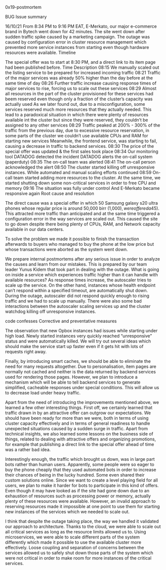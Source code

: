 0x19-postmortem

BUG
Issue summary

16/10/21 From 8:34 PM to 9:16 PM EAT,
E-Merkato, our major e-commerce brand in Bytech went down for 42 minutes. The site went down after sudden traffic spike caused by a marketing campaign. The outage was caused by configuration error in cluster resource management which prevented more service instances from starting even though hardware resources were available.
Timeline

The special offer was to start at 8:30 PM, and a direct link to its item page had been published before.
Time 	Description
08:15 	We manually scaled out the listing service to be prepared for increased incoming traffic
08:21 	Traffic of the major services was already 50% higher than the day before at the same time of day
08:26 	Further traffic increase causing response times of major services to rise, forcing us to scale out these services
08:29 	Almost all resources in the part of the cluster provisioned for these services had beem reserved even though only a fraction of the cluster’s capacity was actually used
	As we later found out, due to a misconfiguration, some services reserved much more resources that they actually needed. This lead to a paradoxical situation in which there were plenty of resources available int the cluster but since they were reserved, they couldn’t be assigned to any other services
08:29 	Traffic peaked at 200% - 300% of the traffic from the previous day, due to excessive resource reservation, in some parts of the cluster we couldn’t use available CPUs and RAM for starting new services
	Meanwhile, the frontend service, was starting to fail, causing a decrease in traffic to backend services.
08:30 	The price of the special offer was updated & the first sales took place
08:34 	Our monitoring tool DATADOG detected the incident
	DATADOG alerts the on-call system (paperduty)
08:35 	The on-call team was alerted
08:41 	The on-call person acknowledged the alert
08:50 	The cluster started killing off unresponsive instances. While automated and manual scaling efforts continued
08:59 	On-call team started adding more resources to the cluster. At the same time, we started shutting down some non-critical services in order to free CPU and memory
09:16 	The situation was fully under control And E-Merkato became responsive again
Root cause and resolution

The direct cause was a special offer in which 50 Samsung galaxy s20 ultra phones whose regular price is around 50,000 birr (1,000$), were offered a 45% discount at a price of 27,500 birr (550$). This attracted more traffic than anticipated and at the same time triggered a configuration error in the way services are scaled out. This caused the site to go down despite there being plenty of CPUs, RAM, and Network capacity available in our data centers.

To solve the problem we made it possible to finish the transaction afterwards to buyers who managed to buy the phone at the low price but whose transactions were aborted as the system went down.

We prepare internal postmortems after any serious issue in order to analyze the causes and learn from our mistakes. This is prepared by our team leader Yunus Kidem that took part in dealing with the outage. What is going on inside a service which experiences traffic higher than it can handle with available resources? As response times increase, the autoscaler tries to scale up the service. On the other hand, instances whose health endpoint can’t respond within a specified timeout, are automatically shut down. During the outage, autoscaler did not respond quickly enough to rising traffic and we had to scale up manually. There were also some bad interactions between the autoscaler scaling services up and the cluster watchdog killing off unresponsive instances.

code confesses
Corrective and preventative measures

The observation that new Opbox instances had issues while starting under high load. Newly started instances very quickly reached “unresponsive” status and were automatically killed. We will try out several ideas which should make the service start up faster even if it gets hit with lots of requests right away.

Finally, by introducing smart caches, we should be able to eliminate the need for many requests altogether. Due to personalisation, item pages are normally not cached and neither is the data returned by backend services used for rendering those pages. However, we plan to introduce a mechanism which will be able to tell backend services to generate simplified, cacheable responses under special conditions. This will allow us to decrease load under heavy traffic.

Apart from the need of introducing the improvements mentioned above, we learned a few other interesting things. First off, we certainly learned that traffic drawn in by an attractive offer can outgrow our expectations. We should have been ready for more than we were, both in terms of using cluster capacity effectively and in terms of general readiness to handle unexpected situations caused by a sudden surge in traffic. Apart from technical insights, we also learned some lessons on the business side of things, related to dealing with attractive offers and organizing promotions, for example that publishing a direct link to the special offer ahead of time was a rather bad idea.

Interestingly enough, the traffic which brought us down, was in large part bots rather than human users. Apparently, some people were so eager to buy the phone cheaply that they used automated bots in order to increase their chances of being in the lucky hundred. Some even shared their custom solutions online. Since we want to create a level playing field for all users, we plan to make it harder for bots to participate in this kind of offers. Even though it may have looked as if the site had gone down due to an exhaustion of resources such as processing power or memory, actually plenty of these resources were available. However, an invalid approach to reserving resources made it impossible at one point to use them for starting new instances of the services which we needed to scale out.

I think that despite the outage taking place, the way we handled it validated our approach to architecture. Thanks to the cloud, we were able to scale out all critical services as long as the resource limits allowed us to. Using microservices, we were able to scale different parts of the system differently which made it possible to use the available cluster more effectively. Loose coupling and separation of concerns between the services allowed us to safely shut down those parts of the system which were not critical in order to make room for more instances of the critical services.
